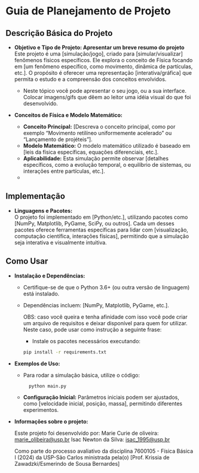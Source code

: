 # Guia de Planejamento de Projeto

## Descrição Básica do Projeto

- **Objetivo e Tipo de Projeto: Apresentar um breve resumo do projeto**  
  Este projeto é uma [simulação/jogo], criado para [simular/visualizar] fenômenos físicos específicos. Ele explora o conceito de Física focando em [um fenômeno específico, como movimento, dinâmica de partículas, etc.]. O propósito é oferecer uma representação [interativa/gráfica] que permita o estudo e a compreensão dos conceitos envolvidos.
  - Neste tópico você pode apresentar o seu jogo, ou a sua interface. Colocar imagens/gifs que dêem ao leitor uma idéia visual do que foi desenvolvido.

- **Conceitos de Física e Modelo Matemático:**  
  - **Conceito Principal:** [Descreva o conceito principal, como por exemplo “Movimento retilíneo uniformemente acelerado” ou “Lançamento de projéteis”].
  - **Modelo Matemático:** O modelo matemático utilizado é baseado em [leis da física específicas, equações diferenciais, etc.]. 
  - **Aplicabilidade:** Esta simulação permite observar [detalhes específicos, como a evolução temporal, o equilíbrio de sistemas, ou interações entre partículas, etc.].
  - 
## Implementação

- **Linguagens e Pacotes:**  
  O projeto foi implementado em [Python/etc.], utilizando pacotes como [NumPy, Matplotlib, PyGame, SciPy, ou outros]. Cada um desses pacotes oferece ferramentas específicas para lidar com [visualização, computação científica, interações físicas], permitindo que a simulação seja interativa e visualmente intuitiva.

## Como Usar

- **Instalação e Dependências:**  
  - Certifique-se de que o Python 3.6+ (ou outra versão de linguagem) está instalado.  
  - Dependências incluem: [NumPy, Matplotlib, PyGame, etc.].

    OBS: caso você queira e tenha afinidade com isso você pode criar um arquivo de requisitos e deixar disponível para quem for utilizar. Neste caso, pode usar como instrução a seguinte frase:
     - Instale os pacotes necessários executando:
    ```bash
    pip install -r requirements.txt

- **Exemplos de Uso:**  
  - Para rodar a simulação básica, utilize o código:
    ```python
      python main.py
    ```
  - **Configuração Inicial:** Parâmetros iniciais podem ser ajustados, como [velocidade inicial, posição, massa], permitindo diferentes experimentos.
  
- **Informações sobre o projeto:**
 
  Esste projeto foi desenvolvido por:
      Marie Curie de oliveira: marie_olibeira@usp.br
      Isac Newton da Silva: isac_1995@usp.br
  
  Como parte do processo avaliativo da disciplina 7600105 - Física Básica I (2024) da USP-São Carlos ministrada pela(o) [Prof. Krissia de Zawadzki/Esmerindo de Sousa Bernardes] 



